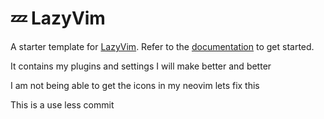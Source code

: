 # 💤 LazyVim

A starter template for [LazyVim](https://github.com/LazyVim/LazyVim).
Refer to the [documentation](https://lazyvim.github.io/installation) to get started.

It contains my plugins and settings
I will make better and better 

I am not being able to get the icons in my neovim 
lets fix this 

This is a use less commit 

